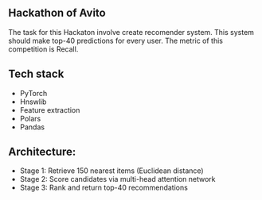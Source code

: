 ## Hackathon of Avito
The task for this Hackaton involve create recomender system. This system should make top-40 predictions for every user. The metric of this competition is Recall.
## Tech stack
- PyTorch
- Hnswlib
- Feature extraction
- Polars
- Pandas
## Architecture:
- Stage 1: Retrieve 150 nearest items (Euclidean distance)  
- Stage 2: Score candidates via multi-head attention network  
- Stage 3: Rank and return top-40 recommendations

